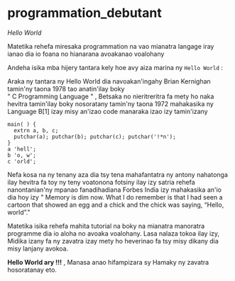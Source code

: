 # programmation_debutant

*Hello World*

Matetika rehefa miresaka programmation na vao mianatra langage iray ianao dia io foana no hianarana avoakanao voalohany

Andeha isika mba hijery tantara kely hoe avy aiza marina ny `Hello World` :

Araka ny tantara ny Hello World dia navoakan'ingahy Brian Kernighan tamin'ny taona 1978 tao anatin'ilay boky  
"  C Programming Language " , 
Betsaka no nieritreritra fa mety ho naka hevitra tamin'ilay boky nosoratany tamin'ny taona 1972 mahakasika ny Language B[1] izay misy an'izao code manaraka izao izy tamin'izany

```
main( ) {
  extrn a, b, c;
  putchar(a); putchar(b); putchar(c); putchar('!*n');
}
a 'hell';
b 'o, w';
c 'orld';
```
Nefa kosa na ny tenany aza dia tsy tena mahafantatra ny antony nahatonga ilay hevitra fa toy ny teny voatonona fotsiny ilay izy
satria rehefa nanontanian'ny 
mpanao fanadihadiana Forbes India izy mahakasika an'io dia hoy izy 
" Memory is dim now. What I do remember is that I had seen a cartoon that showed an egg and a chick and the chick was saying, 
“Hello, world”."

Matetika isika rehefa mahita tutorial na boky na mianatra manoratra programme dia io aloha no avoaka voalohany. Lasa nalaza tokoa ilay izy,
Midika izany fa ny zavatra izay mety ho heverinao fa tsy misy dikany dia misy lanjany avokoa.

**Hello World ary !!!** , Manasa anao hifampizara sy Hamaky ny zavatra hosoratanay eto.
